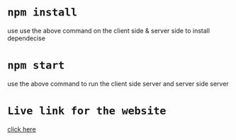# `npm install`
use use the above command on the client side & server side to install dependecise
# `npm start`
use the above command to run the client side server and server side server
# `Live link for the website`
[click here](https://archana-stackoverflow.vercel.app/)

